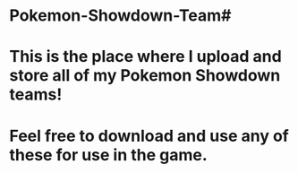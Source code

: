 # Pokemon-Showdown-Team#
# This is the place where I upload and store all of my Pokemon Showdown teams!
# Feel free to download and use any of these for use in the game.

